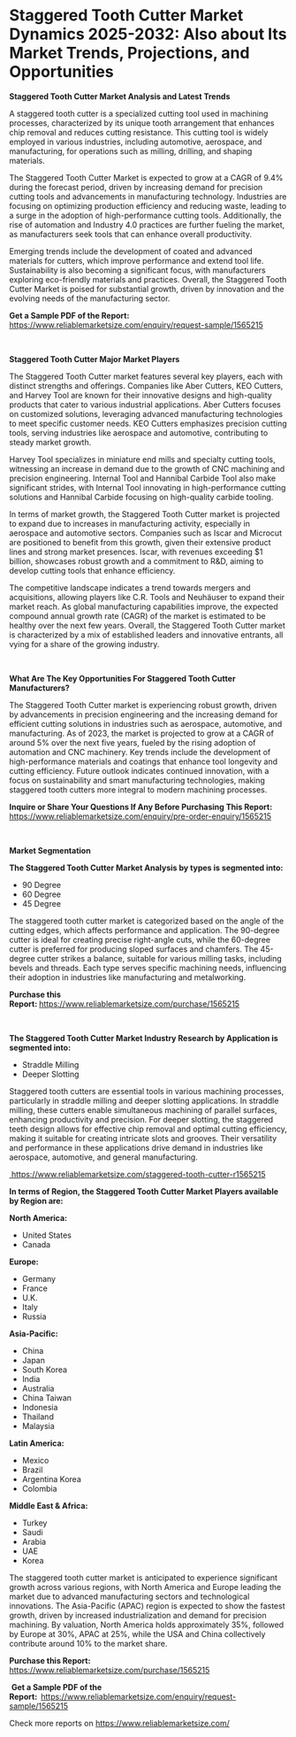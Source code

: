 <p><h1>Staggered Tooth Cutter Market Dynamics 2025-2032: Also about Its Market Trends, Projections, and Opportunities</h1></p><p><strong>Staggered Tooth Cutter Market Analysis and Latest Trends</strong></p>
<p><p>A staggered tooth cutter is a specialized cutting tool used in machining processes, characterized by its unique tooth arrangement that enhances chip removal and reduces cutting resistance. This cutting tool is widely employed in various industries, including automotive, aerospace, and manufacturing, for operations such as milling, drilling, and shaping materials.</p><p>The Staggered Tooth Cutter Market is expected to grow at a CAGR of 9.4% during the forecast period, driven by increasing demand for precision cutting tools and advancements in manufacturing technology. Industries are focusing on optimizing production efficiency and reducing waste, leading to a surge in the adoption of high-performance cutting tools. Additionally, the rise of automation and Industry 4.0 practices are further fueling the market, as manufacturers seek tools that can enhance overall productivity.</p><p>Emerging trends include the development of coated and advanced materials for cutters, which improve performance and extend tool life. Sustainability is also becoming a significant focus, with manufacturers exploring eco-friendly materials and practices. Overall, the Staggered Tooth Cutter Market is poised for substantial growth, driven by innovation and the evolving needs of the manufacturing sector.</p></p>
<p><strong>Get a Sample PDF of the Report:&nbsp;</strong> <a href="https://www.reliablemarketsize.com/enquiry/request-sample/1565215?utm_campaign=1995&utm_medium=2&utm_source=Github&utm_content=ia&utm_term=16022025&utm_id=staggered-tooth-cutter">https://www.reliablemarketsize.com/enquiry/request-sample/1565215</a></p>
<p>&nbsp;</p>
<p><strong>Staggered Tooth Cutter Major Market Players</strong></p>
<p><p>The Staggered Tooth Cutter market features several key players, each with distinct strengths and offerings. Companies like Aber Cutters, KEO Cutters, and Harvey Tool are known for their innovative designs and high-quality products that cater to various industrial applications. Aber Cutters focuses on customized solutions, leveraging advanced manufacturing technologies to meet specific customer needs. KEO Cutters emphasizes precision cutting tools, serving industries like aerospace and automotive, contributing to steady market growth.</p><p>Harvey Tool specializes in miniature end mills and specialty cutting tools, witnessing an increase in demand due to the growth of CNC machining and precision engineering. Internal Tool and Hannibal Carbide Tool also make significant strides, with Internal Tool innovating in high-performance cutting solutions and Hannibal Carbide focusing on high-quality carbide tooling.</p><p>In terms of market growth, the Staggered Tooth Cutter market is projected to expand due to increases in manufacturing activity, especially in aerospace and automotive sectors. Companies such as Iscar and Microcut are positioned to benefit from this growth, given their extensive product lines and strong market presences. Iscar, with revenues exceeding $1 billion, showcases robust growth and a commitment to R&D, aiming to develop cutting tools that enhance efficiency.</p><p>The competitive landscape indicates a trend towards mergers and acquisitions, allowing players like C.R. Tools and Neuhäuser to expand their market reach. As global manufacturing capabilities improve, the expected compound annual growth rate (CAGR) of the market is estimated to be healthy over the next few years. Overall, the Staggered Tooth Cutter market is characterized by a mix of established leaders and innovative entrants, all vying for a share of the growing industry.</p></p>
<p>&nbsp;</p>
<p><strong>What Are The Key Opportunities For Staggered Tooth Cutter Manufacturers?</strong></p>
<p><p>The Staggered Tooth Cutter market is experiencing robust growth, driven by advancements in precision engineering and the increasing demand for efficient cutting solutions in industries such as aerospace, automotive, and manufacturing. As of 2023, the market is projected to grow at a CAGR of around 5% over the next five years, fueled by the rising adoption of automation and CNC machinery. Key trends include the development of high-performance materials and coatings that enhance tool longevity and cutting efficiency. Future outlook indicates continued innovation, with a focus on sustainability and smart manufacturing technologies, making staggered tooth cutters more integral to modern machining processes.</p></p>
<p><strong>Inquire or Share Your Questions If Any Before Purchasing This Report:</strong> <a href="https://www.reliablemarketsize.com/enquiry/pre-order-enquiry/1565215?utm_campaign=1995&utm_medium=2&utm_source=Github&utm_content=ia&utm_term=16022025&utm_id=staggered-tooth-cutter">https://www.reliablemarketsize.com/enquiry/pre-order-enquiry/1565215</a></p>
<p>&nbsp;</p>
<p><strong>Market Segmentation</strong></p>
<p><strong>The Staggered Tooth Cutter Market Analysis by types is segmented into:</strong></p>
<p><ul><li>90 Degree</li><li>60 Degree</li><li>45 Degree</li></ul></p>
<p><p>The staggered tooth cutter market is categorized based on the angle of the cutting edges, which affects performance and application. The 90-degree cutter is ideal for creating precise right-angle cuts, while the 60-degree cutter is preferred for producing sloped surfaces and chamfers. The 45-degree cutter strikes a balance, suitable for various milling tasks, including bevels and threads. Each type serves specific machining needs, influencing their adoption in industries like manufacturing and metalworking.</p></p>
<p><strong>Purchase this Report:&nbsp;</strong><a href="https://www.reliablemarketsize.com/purchase/1565215?utm_campaign=1995&utm_medium=2&utm_source=Github&utm_content=ia&utm_term=16022025&utm_id=staggered-tooth-cutter">https://www.reliablemarketsize.com/purchase/1565215</a></p>
<p>&nbsp;</p>
<p><strong>The Staggered Tooth Cutter Market Industry Research by Application is segmented into:</strong></p>
<p><ul><li>Straddle Milling</li><li>Deeper Slotting</li></ul></p>
<p><p>Staggered tooth cutters are essential tools in various machining processes, particularly in straddle milling and deeper slotting applications. In straddle milling, these cutters enable simultaneous machining of parallel surfaces, enhancing productivity and precision. For deeper slotting, the staggered teeth design allows for effective chip removal and optimal cutting efficiency, making it suitable for creating intricate slots and grooves. Their versatility and performance in these applications drive demand in industries like aerospace, automotive, and general manufacturing.</p></p>
<p><a href="https://www.reliablemarketsize.com/staggered-tooth-cutter-r1565215?utm_campaign=1995&utm_medium=2&utm_source=Github&utm_content=ia&utm_term=16022025&utm_id=staggered-tooth-cutter">&nbsp;https://www.reliablemarketsize.com/staggered-tooth-cutter-r1565215</a></p>
<p><strong>In terms of Region, the Staggered Tooth Cutter Market Players available by Region are:</strong></p>
<p>
    <p> <strong> North America: </strong>
        <ul>
            <li>United States</li>
            <li>Canada</li>
        </ul>
        </p> 
    <p> <strong> Europe: </strong>
        <ul>
            <li>Germany</li>
            <li>France</li>
            <li>U.K.</li>
            <li>Italy</li>
            <li>Russia</li>
        </ul>
        </p> 
    <p> <strong> Asia-Pacific: </strong>
        <ul>
            <li>China</li>
            <li>Japan</li>
            <li>South Korea</li>
            <li>India</li>
            <li>Australia</li>
            <li>China Taiwan</li>
            <li>Indonesia</li>
            <li>Thailand</li>
            <li>Malaysia</li>
        </ul>
        </p> 
    <p> <strong> Latin America: </strong>
        <ul>
            <li>Mexico</li>
            <li>Brazil</li>
            <li>Argentina Korea</li>
            <li>Colombia</li>
        </ul>
        </p> 
    <p> <strong> Middle East & Africa: </strong>
        <ul>
            <li>Turkey</li>
            <li>Saudi</li>
            <li>Arabia</li>
            <li>UAE</li>
            <li>Korea</li>
        </ul>
    </p>
    </p>
<p><p>The staggered tooth cutter market is anticipated to experience significant growth across various regions, with North America and Europe leading the market due to advanced manufacturing sectors and technological innovations. The Asia-Pacific (APAC) region is expected to show the fastest growth, driven by increased industrialization and demand for precision machining. By valuation, North America holds approximately 35%, followed by Europe at 30%, APAC at 25%, while the USA and China collectively contribute around 10% to the market share.</p></p>
<p><strong>Purchase this Report: </strong><a href="https://www.reliablemarketsize.com/purchase/1565215?utm_campaign=1995&utm_medium=2&utm_source=Github&utm_content=ia&utm_term=16022025&utm_id=staggered-tooth-cutter">https://www.reliablemarketsize.com/purchase/1565215</a></p>
<p>&nbsp;<strong>Get a Sample PDF of the Report:&nbsp;&nbsp;</strong><a href="https://www.reliablemarketsize.com/enquiry/request-sample/1565215?utm_campaign=1995&utm_medium=2&utm_source=Github&utm_content=ia&utm_term=16022025&utm_id=staggered-tooth-cutter">https://www.reliablemarketsize.com/enquiry/request-sample/1565215</a></p>
<p><strong></strong></p>
<p>Check more reports on <a href="https://www.reliablemarketsize.com/?utm_campaign=1995&utm_medium=2&utm_source=Github&utm_content=ia&utm_term=16022025&utm_id=staggered-tooth-cutter">https://www.reliablemarketsize.com/</a></p>